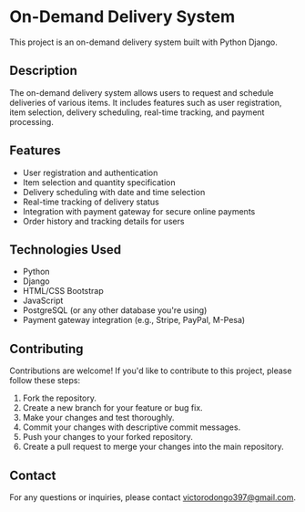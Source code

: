 # On-Demand Delivery System

This project is an on-demand delivery system built with Python Django.

## Description

The on-demand delivery system allows users to request and schedule deliveries of various items. It includes features such as user registration, item selection, delivery scheduling, real-time tracking, and payment processing.

## Features

- User registration and authentication
- Item selection and quantity specification
- Delivery scheduling with date and time selection
- Real-time tracking of delivery status
- Integration with payment gateway for secure online payments
- Order history and tracking details for users

## Technologies Used

- Python
- Django
- HTML/CSS Bootstrap
- JavaScript
- PostgreSQL (or any other database you're using)
- Payment gateway integration (e.g., Stripe, PayPal, M-Pesa)

## Contributing

Contributions are welcome! If you'd like to contribute to this project, please follow these steps:

1. Fork the repository.
2. Create a new branch for your feature or bug fix.
3. Make your changes and test thoroughly.
4. Commit your changes with descriptive commit messages.
5. Push your changes to your forked repository.
6. Create a pull request to merge your changes into the main repository.

## Contact

For any questions or inquiries, please contact [victorodongo397@gmail.com](mailto:your-email@example.com).

